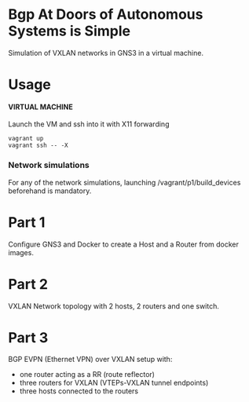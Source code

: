# Bgp At Doors of Autonomous Systems is Simple

Simulation of VXLAN networks in GNS3 in a virtual machine.

# Usage
#### VIRTUAL MACHINE
Launch the VM and ssh into it with X11 forwarding

``` 
vagrant up
vagrant ssh -- -X
```
### Network simulations
For any of the network simulations, launching /vagrant/p1/build_devices beforehand is mandatory.

# Part 1
Configure GNS3 and Docker to create a Host and a Router from docker images.

# Part 2
VXLAN Network topology with 2 hosts, 2 routers and one switch.

# Part 3
BGP EVPN (Ethernet VPN) over VXLAN setup with:
- one router acting as a RR (route reflector)
- three routers for VXLAN (VTEPs-VXLAN tunnel endpoints)
- three hosts connected to the routers 


